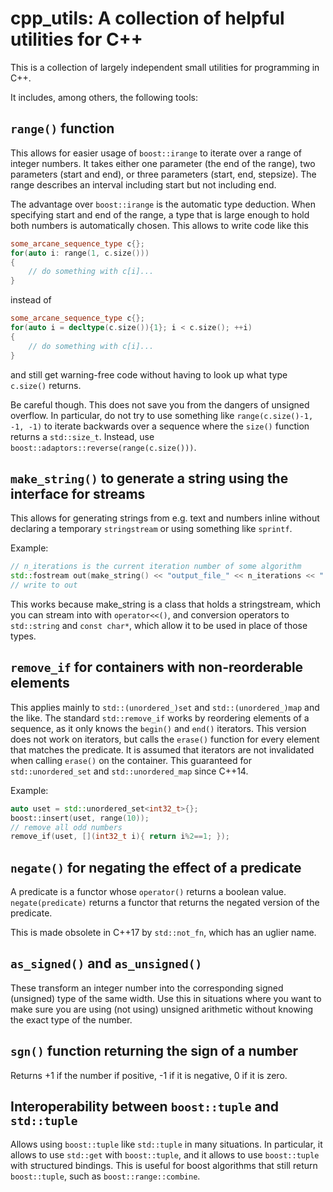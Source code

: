 # cpp_utils: A collection of helpful utilities for C++

This is a collection of largely independent small utilities for programming in
C++.

It includes, among others, the following tools:

## `range()` function

This allows for easier usage of `boost::irange` to iterate over a range of
integer numbers. It takes either one parameter (the end of the range), two
parameters (start and end), or three parameters (start, end, stepsize).
The range describes an interval including start but not including end.

The advantage over `boost::irange` is the automatic type deduction. When
specifying start and end of the range, a type that is large enough to hold
both numbers is automatically chosen. This allows to write code like this

```cpp
some_arcane_sequence_type c{};
for(auto i: range(1, c.size()))
{
	// do something with c[i]...
}
```

instead of

```cpp
some_arcane_sequence_type c{};
for(auto i = decltype(c.size()){1}; i < c.size(); ++i)
{
	// do something with c[i]...
}
```

and still get warning-free code without having to look up what type `c.size()`
returns.

Be careful though. This does not save you from the dangers of unsigned overflow.
In particular, do not try to use something like `range(c.size()-1, -1, -1)` to
iterate backwards over a sequence where the `size()` function returns a
`std::size_t`. Instead, use `boost::adaptors::reverse(range(c.size()))`.

## `make_string()` to generate a string using the interface for streams

This allows for generating strings from e.g. text and numbers inline
without declaring a temporary `stringstream` or using something like `sprintf`.

Example:

```cpp
// n_iterations is the current iteration number of some algorithm
std::fostream out(make_string() << "output_file_" << n_iterations << ".txt");
// write to out
```

This works because make_string is a class that holds a stringstream, which you
can stream into with `operator<<()`, and conversion operators to `std::string`
and `const char*`, which allow it to be used in place of those types.

## `remove_if` for containers with non-reorderable elements

This applies mainly to `std::(unordered_)set` and `std::(unordered_)map` and the
like. The standard `std::remove_if` works by reordering elements of a sequence,
as it only knows the `begin()` and `end()` iterators. This version does not work
on iterators, but calls the `erase()` function for every element that matches
the predicate. It is assumed that iterators are not invalidated when calling
`erase()` on the container. This guaranteed for `std::unordered_set` and
`std::unordered_map` since C++14.

Example:

```cpp
auto uset = std::unordered_set<int32_t>{};
boost::insert(uset, range(10));
// remove all odd numbers
remove_if(uset, [](int32_t i){ return i%2==1; });
```

## `negate()` for negating the effect of a predicate

A predicate is a functor whose `operator()` returns a boolean value.
`negate(predicate)` returns a functor that returns the negated version of the
predicate.

This is made obsolete in C++17 by `std::not_fn`, which has an uglier name.

## `as_signed()` and `as_unsigned()`

These transform an integer number into the corresponding signed (unsigned) type
of the same width. Use this in situations where you want to make sure you are
using (not using) unsigned arithmetic without knowing the exact type of the
number.

## `sgn()` function returning the sign of a number

Returns +1 if the number if positive, -1 if it is negative, 0 if it is zero.

## Interoperability between `boost::tuple` and `std::tuple`

Allows using `boost::tuple` like `std::tuple` in many situations. In particular,
it allows to use `std::get` with `boost::tuple`, and it allows to use
`boost::tuple` with structured bindings. This is useful for boost algorithms
that still return `boost::tuple`, such as `boost::range::combine`.